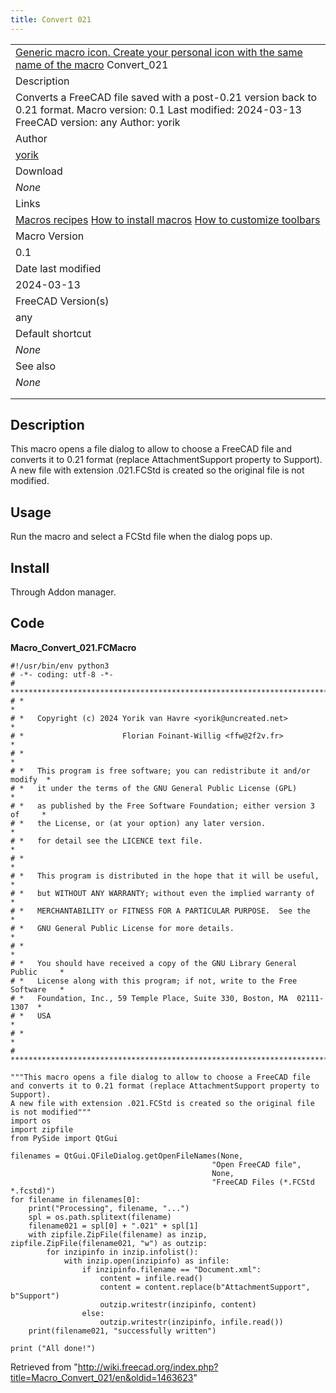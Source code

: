 ```yaml
---
title: Convert 021
---
```


|                                                                                                                                                                                                      |
| ---------------------------------------------------------------------------------------------------------------------------------------------------------------------------------------------------- |
| [Generic macro icon. Create your personal icon with the same name of the macro](/File:Text-x-python.png "Generic macro icon. Create your personal icon with the same name of the macro") Convert_021 |
| Description                                                                                                                                                                                          |
| Converts a FreeCAD file saved with a post-0.21 version back to 0.21 format. Macro version: 0.1 Last modified: 2024-03-13 FreeCAD version: any Author: yorik                                          |
| Author                                                                                                                                                                                               |
| [yorik](/User:Yorik "User:Yorik")                                                                                                                                                                    |
| Download                                                                                                                                                                                             |
| _None_                                                                                                                                                                                               |
| Links                                                                                                                                                                                                |
| [Macros recipes](/Macros_recipes "Macros recipes") [How to install macros](/How_to_install_macros "How to install macros") [How to customize toolbars](/Customize_Toolbars "Customize Toolbars")     |
| Macro Version                                                                                                                                                                                        |
| 0.1                                                                                                                                                                                                  |
| Date last modified                                                                                                                                                                                   |
| 2024-03-13                                                                                                                                                                                           |
| FreeCAD Version(s)                                                                                                                                                                                   |
| any                                                                                                                                                                                                  |
| Default shortcut                                                                                                                                                                                     |
| _None_                                                                                                                                                                                               |
| See also                                                                                                                                                                                             |
| _None_                                                                                                                                                                                               |
|                                                                                                                                                                                                      |
|                                                                                                                                                                                                      |

## Description

This macro opens a file dialog to allow to choose a FreeCAD file and converts it to 0.21 format (replace AttachmentSupport property to Support). A new file with extension .021.FCStd is created so the original file is not modified.

## Usage

Run the macro and select a FCStd file when the dialog pops up.

## Install

Through Addon manager.

## Code

**Macro_Convert_021.FCMacro**

```
#!/usr/bin/env python3
# -*- coding: utf-8 -*-
# ***************************************************************************
# *                                                                         *
# *   Copyright (c) 2024 Yorik van Havre <yorik@uncreated.net>              *
# *                      Florian Foinant-Willig <ffw@2f2v.fr>               *
# *                                                                         *
# *   This program is free software; you can redistribute it and/or modify  *
# *   it under the terms of the GNU General Public License (GPL)            *
# *   as published by the Free Software Foundation; either version 3 of     *
# *   the License, or (at your option) any later version.                   *
# *   for detail see the LICENCE text file.                                 *
# *                                                                         *
# *   This program is distributed in the hope that it will be useful,       *
# *   but WITHOUT ANY WARRANTY; without even the implied warranty of        *
# *   MERCHANTABILITY or FITNESS FOR A PARTICULAR PURPOSE.  See the         *
# *   GNU General Public License for more details.                          *
# *                                                                         *
# *   You should have received a copy of the GNU Library General Public     *
# *   License along with this program; if not, write to the Free Software   *
# *   Foundation, Inc., 59 Temple Place, Suite 330, Boston, MA  02111-1307  *
# *   USA                                                                   *
# *                                                                         *
# ***************************************************************************

"""This macro opens a file dialog to allow to choose a FreeCAD file
and converts it to 0.21 format (replace AttachmentSupport property to Support).
A new file with extension .021.FCStd is created so the original file is not modified"""
import os
import zipfile
from PySide import QtGui

filenames = QtGui.QFileDialog.getOpenFileNames(None,
                                             "Open FreeCAD file",
                                             None,
                                             "FreeCAD Files (*.FCStd *.fcstd)")
for filename in filenames[0]:
    print("Processing", filename, "...")
    spl = os.path.splitext(filename)
    filename021 = spl[0] + ".021" + spl[1]
    with zipfile.ZipFile(filename) as inzip, zipfile.ZipFile(filename021, "w") as outzip:
        for inzipinfo in inzip.infolist():
            with inzip.open(inzipinfo) as infile:
                if inzipinfo.filename == "Document.xml":
                    content = infile.read()
                    content = content.replace(b"AttachmentSupport", b"Support")
                    outzip.writestr(inzipinfo, content)
                else:
                    outzip.writestr(inzipinfo, infile.read())
    print(filename021, "successfully written")

print ("All done!")

```

Retrieved from "<http://wiki.freecad.org/index.php?title=Macro_Convert_021/en&oldid=1463623>"
